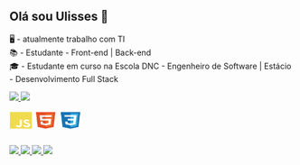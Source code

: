 ## Olá sou Ulisses 👋

🖥️ - atualmente trabalho com TI <br>
📚 - Estudante - Front-end | Back-end <br>
🎓 - Estudante em curso na Escola DNC - Engenheiro de Software | Estácio - Desenvolvimento Full Stack


<div>
  <a href="https://beacons.ai/rafaballerini">
    <img height="180em" src="https://github-readme-stats.vercel.app/api?username=wlissesdias&show_icons=true&theme=tokyonight&include_all_commits=true&count_private=true"/>
    <img height="180em" src="https://github-readme-stats.vercel.app/api/top-langs/?username=wlissesdias&layout=compact&langs_count=16&theme=tokyonight"/>
  </a>
</div>

<div style="display: inline_block"><br>
  
  <img align="center" alt="Js" height="30" width="40" src="https://raw.githubusercontent.com/devicons/devicon/master/icons/javascript/javascript-plain.svg">
  <img align="center" alt="HTML" height="30" width="40" src="https://raw.githubusercontent.com/devicons/devicon/master/icons/html5/html5-original.svg">
  <img align="center" alt="CSS" height="30" width="40" src="https://raw.githubusercontent.com/devicons/devicon/master/icons/css3/css3-original.svg">



##

<div>
  <a href="https://www.instagram.com/wlisses_.sousa/" target="_blank">
    <img src="https://img.shields.io/badge/-Instagram-%23E4405F?style=for-the-badge&logo=instagram&logoColor=white">
  </a>
  
  <a href="https://discord.gg/RdxH8X3Su5" target="_blank">
    <img src="https://img.shields.io/badge/Discord-7289DA?style=for-the-badge&logo=discord&logoColor=white">
  </a>
  
  <a href="https://mail.google.com/mail/u/1/#sent?compose=GTvVlcSGLrNCxFSLQSdCtzGCfhDtgcLpSJjCjJbHQPQHtZtSJTVwvFNfBmGgrrbZBpQlCwTMJqFsr" target="_blank">
    <img src="https://img.shields.io/badge/Gmail-%23D14836?style=for-the-badge&logo=gmail&logoColor=white">
  </a>
  
  <a href="https://www.linkedin.com/in/wlisses-sousa-a5bba3206/" target="_blank">
    <img src="https://img.shields.io/badge/-LinkedIn-%230077B5?style=for-the-badge&logo=linkedin&logoColor=white">
  </a>
</div>
